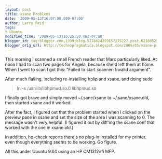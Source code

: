 ```yaml
---
layout: post
title: xsane Problems
date: '2009-05-13T16:07:00.000-07:00'
author: Larry Reid
tags:
- Ubuntu
modified_time: '2009-05-13T16:25:50.462-07:00'
blogger_id: tag:blogger.com,1999:blog-5778824359157275227.post-6210052553523191848
blogger_orig_url: http://technopragmatica.blogspot.com/2009/05/xsane-problems.html
---
```


This morning I scanned a small French reader that Marc particularly
liked. At noon I had to scan two pages for Angela, because she'd left
them at home. When I went to scan I got this: "Failed to start scanner:
Invalid argument".  
  
After much flailing, including re-installing hplip and xsane, and doing
sudo  
<blockquote>ln -s /usr/lib/libhpmud.so.0 libhpmud.so</blockquote>I
finally got brave and simply moved ~/.sane/xsane to ~/.sane/xsane.old,
then started xsane and it worked.  
  
After the fact, I figured out that the problem started when I clicked on
the preview pane in xsane and set the size of the area I was scanning to
0. The message wasn't very helpful. (I figured it out by diff'ing the
xsane.conf that worked with the one in xsane.old.)  
  
In addition, hp-check reports there's no plug-in installed for my
printer, even though everything seems to be working. Go figure.  
  
All this under Ubuntu 9.04 using an HP CM1312nfi MFP.

